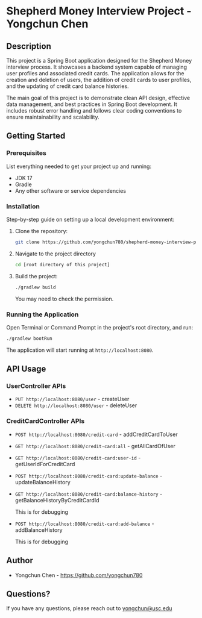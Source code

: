 # Shepherd Money Interview Project - Yongchun Chen

## Description
This project is a Spring Boot application designed for the Shepherd Money interview process. It showcases a backend system capable of managing user profiles and associated credit cards. The application allows for the creation and deletion of users, the addition of credit cards to user profiles, and the updating of credit card balance histories.

The main goal of this project is to demonstrate clean API design, effective data management, and best practices in Spring Boot development. It includes robust error handling and follows clear coding conventions to ensure maintainability and scalability.

## Getting Started

### Prerequisites
List everything needed to get your project up and running:
- JDK 17
- Gradle 
- Any other software or service dependencies

### Installation
Step-by-step guide on setting up a local development environment:
1. Clone the repository:
   ```bash
   git clone https://github.com/yongchun780/shepherd-money-interview-project.git
   ```
2. Navigate to the project directory
   ```bash
   cd [root directory of this project]
   ```
3. Build the project:
   ```bash
   ./gradlew build
   ```
   You may need to check the permission.
### Running the Application
Open Terminal or Command Prompt in the project's root directory, and run:
   ```bash
   ./gradlew bootRun
   ```
The application will start running at `http://localhost:8080`.

## API Usage

### UserController APIs
* `PUT http://localhost:8080/user` - createUser
* `DELETE http://localhost:8080/user` - deleteUser

### CreditCardController APIs
* `POST http://localhost:8080/credit-card` - addCreditCardToUser
* `GET http://localhost:8080/credit-card:all` - getAllCardOfUser
* `GET http://localhost:8080/credit-card:user-id` - getUserIdForCreditCard
* `POST http://localhost:8080/credit-card:update-balance` - updateBalanceHistory
* `GET http://localhost:8080/credit-card:balance-history` - getBalanceHistoryByCreditCardId

  This is for debugging
* `POST http://localhost:8080/credit-card:add-balance` - addBalanceHistory

  This is for debugging

## Author
* Yongchun Chen - https://github.com/yongchun780

## Questions? 
If you have any questions, please reach out to yongchun@usc.edu
